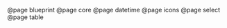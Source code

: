 <!--
This file enumerates the exact order of root pages in the left sidebar.
-->

@page blueprint
@page core
@page datetime
@page icons
@page select
@page table
